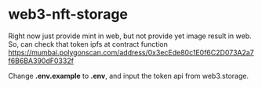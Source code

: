 # web3-nft-storage

Right now just provide mint in web, but not provide yet image result in web.
So, can check that token ipfs at contract function https://mumbai.polygonscan.com/address/0x3ecEde80c1E0f6C2D073A2a7f6B6BA390dF0332f

Change **.env.example** to **.env**, and input the token api from web3.storage.
